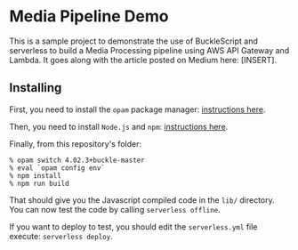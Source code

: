 Media Pipeline Demo
===================

This is a sample project to demonstrate the use of BuckleScript and serverless
to build a Media Processing pipeline using AWS API Gateway and Lambda. It goes
along with the article posted on Medium here: [INSERT].

Installing
----------

First, you need to install the `opam` package manager: [instructions here](https://opam.ocaml.org/doc/Install.html).

Then, you need to install `Node.js` and `npm`: [instructions here](https://nodejs.org/en/download/).

Finally, from this repository's folder:

```
% opam switch 4.02.3+buckle-master
% eval `opam config env`
% npm install
% npm run build
```

That should give you the Javascript compiled code in the `lib/` directory. You can now test
the code by calling `serverless offline`.

If you want to deploy to test, you should edit the `serverless.yml` file execute: `serverless deploy`.
